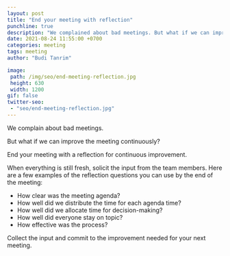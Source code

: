 ```yaml
---
layout: post
title: "End your meeting with reflection"
punchline: true
description: "We complained about bad meetings. But what if we can improve the meeting continuously? End your meeting with a reflection for continuous improvement. "
date: 2021-08-24 11:55:00 +0700
categories: meeting
tags: meeting
author: "Budi Tanrim"

image:
 path: /img/seo/end-meeting-reflection.jpg
 height: 630
 width: 1200
gif: false
twitter-seo: 
 - "seo/end-meeting-reflection.jpg"
---
```


We complain about bad meetings. 

But what if we can improve the meeting continuously?

End your meeting with a reflection for continuous improvement. 

When everything is still fresh, solicit the input from the team members. Here are a few examples of the reflection questions you can use by the end of the meeting:

- How clear was the meeting agenda? 
- How well did we distribute the time for each agenda time?
- How well did we allocate time for decision-making? 
- How well did everyone stay on topic?
- How effective was the process? 

Collect the input and commit to the improvement needed for your next meeting.
